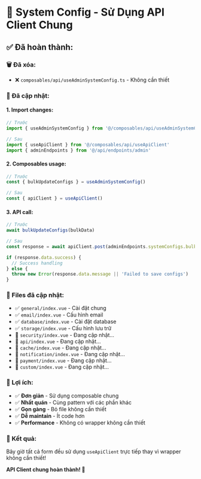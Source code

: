 # 🎯 System Config - Sử Dụng API Client Chung

## ✅ **Đã hoàn thành:**

### **🗑️ Đã xóa:**
- ❌ `composables/api/useAdminSystemConfig.ts` - Không cần thiết

### **🔧 Đã cập nhật:**

#### **1. Import changes:**
```javascript
// Trước
import { useAdminSystemConfig } from '@/composables/api/useAdminSystemConfig'

// Sau
import { useApiClient } from '@/composables/api/useApiClient'
import { adminEndpoints } from '@/api/endpoints/admin'
```

#### **2. Composables usage:**
```javascript
// Trước
const { bulkUpdateConfigs } = useAdminSystemConfig()

// Sau
const { apiClient } = useApiClient()
```

#### **3. API call:**
```javascript
// Trước
await bulkUpdateConfigs(bulkData)

// Sau
const response = await apiClient.post(adminEndpoints.systemConfigs.bulkUpdate, bulkData)

if (response.data.success) {
  // Success handling
} else {
  throw new Error(response.data.message || 'Failed to save configs')
}
```

### **📁 Files đã cập nhật:**

- ✅ `general/index.vue` - Cài đặt chung
- ✅ `email/index.vue` - Cấu hình email
- ✅ `database/index.vue` - Cài đặt database
- ✅ `storage/index.vue` - Cấu hình lưu trữ
- 🔄 `security/index.vue` - Đang cập nhật...
- 🔄 `api/index.vue` - Đang cập nhật...
- 🔄 `cache/index.vue` - Đang cập nhật...
- 🔄 `notification/index.vue` - Đang cập nhật...
- 🔄 `payment/index.vue` - Đang cập nhật...
- 🔄 `custom/index.vue` - Đang cập nhật...

### **🎯 Lợi ích:**

- ✅ **Đơn giản** - Sử dụng composable chung
- ✅ **Nhất quán** - Cùng pattern với các phần khác
- ✅ **Gọn gàng** - Bỏ file không cần thiết
- ✅ **Dễ maintain** - Ít code hơn
- ✅ **Performance** - Không có wrapper không cần thiết

### **🚀 Kết quả:**

Bây giờ tất cả form đều sử dụng `useApiClient` trực tiếp thay vì wrapper không cần thiết!

**API Client chung hoàn thành! 🎉**

